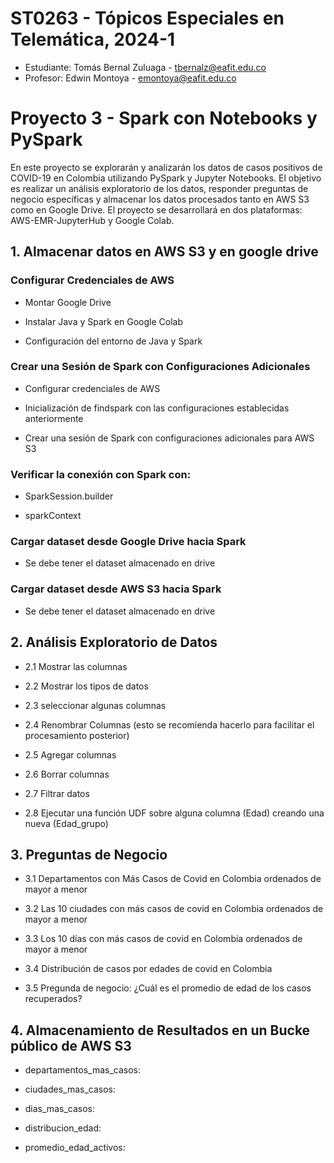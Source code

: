 # ST0263 - Tópicos Especiales en Telemática, 2024-1

* Estudiante: Tomás Bernal Zuluaga - tbernalz@eafit.edu.co
* Profesor: Edwin Montoya - emontoya@eafit.edu.co

# Proyecto 3 - Spark con Notebooks y PySpark

En este proyecto se explorarán y analizarán los datos de casos positivos de COVID-19 en Colombia utilizando PySpark y Jupyter Notebooks. El objetivo es realizar un análisis exploratorio de los datos, responder preguntas de negocio específicas y almacenar los datos procesados tanto en AWS S3 como en Google Drive. El proyecto se desarrollará en dos plataformas: AWS-EMR-JupyterHub y Google Colab.


## 1. Almacenar datos en AWS S3 y en google drive

### Configurar Credenciales de AWS
* Montar Google Drive

* Instalar Java y Spark en Google Colab

* Configuración del entorno de Java y Spark

### Crear una Sesión de Spark con Configuraciones Adicionales
* Configurar credenciales de AWS

* Inicialización de findspark con las configuraciones establecidas anteriormente

* Crear una sesión de Spark con configuraciones adicionales para AWS S3

### Verificar la conexión con Spark con:

* SparkSession.builder

* sparkContext

### Cargar dataset desde Google Drive hacia Spark

* Se debe tener el dataset almacenado en drive

### Cargar dataset desde AWS S3 hacia Spark

* Se debe tener el dataset almacenado en drive


## 2. Análisis Exploratorio de Datos

* 2.1 Mostrar las columnas

* 2.2 Mostrar los tipos de datos

* 2.3 seleccionar algunas columnas

* 2.4 Renombrar Columnas (esto se recomienda hacerlo para facilitar el procesamiento posterior)

* 2.5 Agregar columnas

* 2.6 Borrar columnas

* 2.7 Filtrar datos

* 2.8 Ejecutar una función UDF sobre alguna columna (Edad) creando una nueva (Edad_grupo)


## 3. Preguntas de Negocio

* 3.1 Departamentos con Más Casos de Covid en Colombia ordenados de mayor a menor

* 3.2 Las 10 ciudades con más casos de covid en Colombia ordenados de mayor a menor

* 3.3 Los 10 días con más casos de covid en Colombia ordenados de mayor a menor

* 3.4 Distribución de casos por edades de covid en Colombia

* 3.5 Pregunda de negocio: ¿Cuál es el promedio de edad de los casos recuperados?


## 4. Almacenamiento de Resultados en un Bucke público de AWS S3

* departamentos_mas_casos: 

* ciudades_mas_casos: 

* dias_mas_casos: 

* distribucion_edad: 

* promedio_edad_activos: 